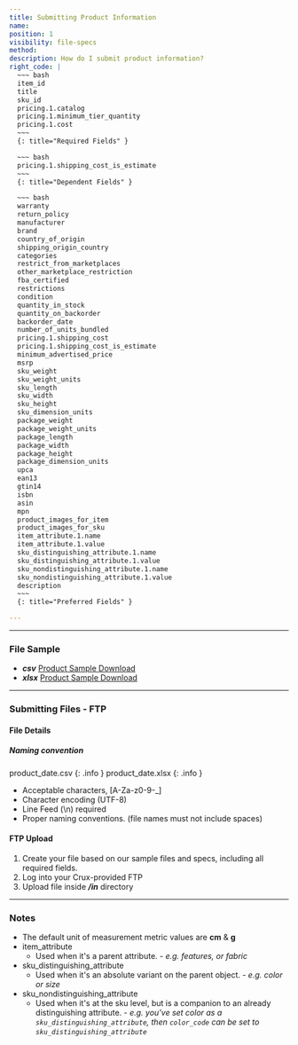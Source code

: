 ```yaml
---
title: Submitting Product Information
name:
position: 1
visibility: file-specs
method:
description: How do I submit product information?
right_code: |
  ~~~ bash
  item_id
  title
  sku_id
  pricing.1.catalog
  pricing.1.minimum_tier_quantity
  pricing.1.cost
  ~~~
  {: title="Required Fields" }

  ~~~ bash
  pricing.1.shipping_cost_is_estimate
  ~~~
  {: title="Dependent Fields" }

  ~~~ bash
  warranty
  return_policy
  manufacturer
  brand
  country_of_origin
  shipping_origin_country
  categories
  restrict_from_marketplaces
  other_marketplace_restriction
  fba_certified
  restrictions
  condition
  quantity_in_stock
  quantity_on_backorder
  backorder_date
  number_of_units_bundled
  pricing.1.shipping_cost
  pricing.1.shipping_cost_is_estimate
  minimum_advertised_price
  msrp
  sku_weight
  sku_weight_units
  sku_length
  sku_width
  sku_height
  sku_dimension_units
  package_weight
  package_weight_units
  package_length
  package_width
  package_height
  package_dimension_units
  upca
  ean13
  gtin14
  isbn
  asin
  mpn
  product_images_for_item
  product_images_for_sku
  item_attribute.1.name
  item_attribute.1.value
  sku_distinguishing_attribute.1.name
  sku_distinguishing_attribute.1.value
  sku_nondistinguishing_attribute.1.name
  sku_nondistinguishing_attribute.1.value
  description
  ~~~
  {: title="Preferred Fields" }

---
```

----
### File Sample

* ***csv*** <a href="https://s3-us-west-2.amazonaws.com/crux-kb/file-samples/supplier-use-cases/csv/product_sample.csv">Product Sample Download</a>
* ***xlsx*** <a href="https://s3-us-west-2.amazonaws.com/crux-kb/file-samples/supplier-use-cases/xlsx/product_sample.xlsx">Product Sample Download</a>

----
### Submitting Files - FTP

#### File Details

##### Naming convention

product_date.csv
{: .info }
product_date.xlsx
{: .info }

- Acceptable characters, [A-Za-z0-9-_]
- Character encoding (UTF-8)
- Line Feed (\n) required
- Proper naming conventions. (file names must not include spaces)

#### FTP Upload
1.	Create your file based on our sample files and specs, including all required fields.
2.	Log into your Crux-provided FTP
3.	Upload file inside ***/in*** directory

----
### Notes

  * The default unit of measurement metric values are **cm** & **g**
  * item_attribute
    - Used when it's a parent attribute. - _e.g. features, or fabric_
  * sku_distinguishing_attribute
    - Used when it's an absolute variant on the parent object. - _e.g. color or size_
  * sku_nondistinguishing_attribute
    - Used when it's at the sku level, but is a companion to an already distinguishing attribute. - _e.g. you've set color as a `sku_distinguishing_attribute`, then `color_code` can be set to `sku_distinguishing_attribute`_